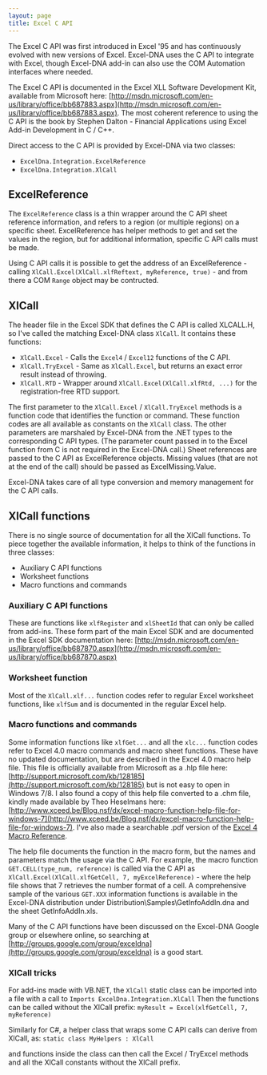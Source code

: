 ```yaml
---
layout: page
title: Excel C API
---
```


The Excel C API was first introduced in Excel '95 and has continuously evolved with new versions of Excel. Excel-DNA uses the C API to integrate with Excel, though Excel-DNA add-in can also use the COM Automation interfaces where needed.

The Excel C API is documented in the Excel XLL Software Development Kit, available from Microsoft here: [http://msdn.microsoft.com/en-us/library/office/bb687883.aspx](http://msdn.microsoft.com/en-us/library/office/bb687883.aspx). The most coherent reference to using the C API is the book by Stephen Dalton - Financial Applications using Excel Add-in Development in C / C++.

Direct access to the C API is provided by Excel-DNA via two classes:
* `ExcelDna.Integration.ExcelReference`
* `ExcelDna.Integration.XlCall`

## ExcelReference
The `ExcelReference` class is a thin wrapper around the C API sheet reference information, and refers to a region (or multiple regions) on a specific sheet. ExcelReference has helper methods to get and set the values in the region, but for additional information, specific C API calls must be made.

Using C API calls it is possible to get the address of an ExcelReference - calling `XlCall.Excel(XlCall.xlfReftext, myReference, true)` - and from there a COM `Range` object may be contructed.

## XlCall
The header file in the Excel SDK that defines the C API is called XLCALL.H, so I've called the matching Excel-DNA class `XlCall`. It contains these functions:
* `XlCall.Excel` - Calls the `Excel4` / `Excel12` functions of the C API.
* `XlCall.TryExcel` - Same as `XlCall.Excel`, but returns an exact error result instead of throwing.
* `XlCall.RTD` - Wrapper around `XlCall.Excel(XlCall.xlfRtd, ...)` for the registration-free RTD support.

The first parameter to the `XlCall.Excel` / `XlCall.TryExcel` methods is a function code that identifies the function or command. These function codes are all available as constants on the `XlCall` class. The other parameters are marshaled by Excel-DNA from the .NET types to the corresponding C API types. (The parameter count passed in to the Excel function from C is not required in the Excel-DNA call.) Sheet references are passed to the C API as ExcelReference objects. Missing values (that are not at the end of the call) should be passed as ExcelMissing.Value.

Excel-DNA takes care of all type conversion and memory management for the C API calls.

## XlCall functions
There is no single source of documentation for all the XlCall functions. To piece together the available information, it helps to think of the functions in three classes:
* Auxiliary C API functions
* Worksheet functions
* Macro functions and commands

### Auxiliary C API functions
These are functions like `xlfRegister` and `xlSheetId` that can only be called from add-ins. These form part of the main Excel SDK and are documented in the Excel SDK documentation here: [http://msdn.microsoft.com/en-us/library/office/bb687870.aspx](http://msdn.microsoft.com/en-us/library/office/bb687870.aspx)

### Worksheet function
Most of the `XlCall.xlf...` function codes refer to regular Excel worksheet functions, like `xlfSum` and is documented in the regular Excel help.

### Macro functions and commands
Some information functions like `xlfGet...` and all the `xlc...` function codes refer to Excel 4.0 macro commands and macro sheet functions. These have no updated documentation, but are described in the Excel 4.0 macro help file. This file is officially available from Microsoft as a .hlp file here: [http://support.microsoft.com/kb/128185](http://support.microsoft.com/kb/128185) but is not easy to open in Windows 7/8. 
I also found a copy of this help file converted to a .chm file, kindly made available by Theo Heselmans here: [http://www.xceed.be/Blog.nsf/dx/excel-macro-function-help-file-for-windows-7](http://www.xceed.be/Blog.nsf/dx/excel-macro-function-help-file-for-windows-7). 
I've also made a  searchable .pdf version of the [Excel 4 Macro Reference](assets/Excel_C_API_Excel_4_Macro_Reference.pdf).


The help file documents the function in the macro form, but the names and parameters match the usage via the C API. For example, the macro function `GET.CELL(type_num, reference)` is called via the C API as `XlCall.Excel(XlCall.xlfGetCell, 7, myExcelReference)` - where the help file shows that 7 retrieves the number format of a cell. A comprehensive sample of the various `GET.XXX` information functions is available in the Excel-DNA distribution under Distribution\Samples\GetInfoAddIn.dna and the sheet GetInfoAddIn.xls.

Many of the C API functions have been discussed on the Excel-DNA Google group or elsewhere online, so searching at [http://groups.google.com/group/exceldna](http://groups.google.com/group/exceldna) is a good start.

### XlCall tricks
For add-ins made with VB.NET, the `XlCall` static class can be imported into a file with a call to 
`Imports ExcelDna.Integration.XlCall`
Then the functions can be called without the XlCall prefix:
`myResult = Excel(xlfGetCell, 7, myReference)`

Similarly for C#, a helper class that wraps some C API calls can derive from XlCall, as:
`static class MyHelpers : XlCall`

and functions inside the class can then call the Excel / TryExcel methods and all the XlCall constants without the XlCall prefix.